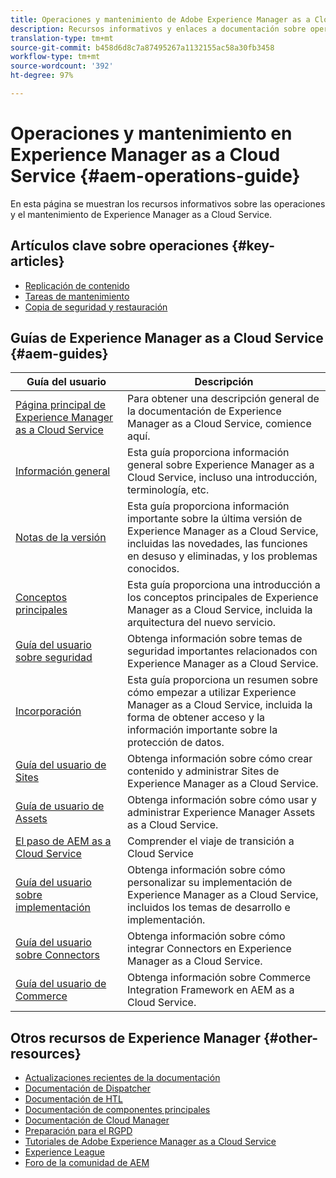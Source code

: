 ```yaml
---
title: Operaciones y mantenimiento de Adobe Experience Manager as a Cloud Service
description: Recursos informativos y enlaces a documentación sobre operaciones y mantenimiento de Adobe Experience Manager as a Cloud Service
translation-type: tm+mt
source-git-commit: b458d6d8c7a87495267a1132155ac58a30fb3458
workflow-type: tm+mt
source-wordcount: '392'
ht-degree: 97%

---
```



# Operaciones y mantenimiento en Experience Manager as a Cloud Service {#aem-operations-guide}

En esta página se muestran los recursos informativos sobre las operaciones y el mantenimiento de Experience Manager as a Cloud Service.

## Artículos clave sobre operaciones {#key-articles}

* [Replicación de contenido](replication.md)
* [Tareas de mantenimiento](maintenance.md)
* [Copia de seguridad y restauración](backup.md)

## Guías de Experience Manager as a Cloud Service {#aem-guides}

| Guía del usuario | Descripción |
|---|---|
| [Página principal de Experience Manager as a Cloud Service](/help/landing/home.md) | Para obtener una descripción general de la documentación de Experience Manager as a Cloud Service, comience aquí. |
| [Información general](/help/overview/home.md) | Esta guía proporciona información general sobre Experience Manager as a Cloud Service, incluso una introducción, terminología, etc. |
| [Notas de la versión](/help/release-notes/home.md) | Esta guía proporciona información importante sobre la última versión de Experience Manager as a Cloud Service, incluidas las novedades, las funciones en desuso y eliminadas, y los problemas conocidos. |
| [Conceptos principales](/help/core-concepts/home.md) | Esta guía proporciona una introducción a los conceptos principales de Experience Manager as a Cloud Service, incluida la arquitectura del nuevo servicio. |
| [Guía del usuario sobre seguridad](/help/security/home.md) | Obtenga información sobre temas de seguridad importantes relacionados con Experience Manager as a Cloud Service. |
| [Incorporación](/help/onboarding/home.md) | Esta guía proporciona un resumen sobre cómo empezar a utilizar Experience Manager as a Cloud Service, incluida la forma de obtener acceso y la información importante sobre la protección de datos. |
| [Guía del usuario de Sites](/help/sites-cloud/home.md) | Obtenga información sobre cómo crear contenido y administrar Sites de Experience Manager as a Cloud Service. |
| [Guía de usuario de Assets](/help/assets/home.md) | Obtenga información sobre cómo usar y administrar Experience Manager Assets as a Cloud Service. |
| [El paso de AEM as a Cloud Service](/help/move-to-cloud-service/home.md) | Comprender el viaje de transición a Cloud Service |
| [Guía del usuario sobre implementación](/help/implementing/home.md) | Obtenga información sobre cómo personalizar su implementación de Experience Manager as a Cloud Service, incluidos los temas de desarrollo e implementación. |
| [Guía del usuario sobre Connectors](/help/connectors/home.md) | Obtenga información sobre cómo integrar Connectors en Experience Manager as a Cloud Service. |
| [Guía del usuario de Commerce](/help/commerce-cloud/home.md) | Obtenga información sobre Commerce Integration Framework en AEM as a Cloud Service. |

## Otros recursos de Experience Manager {#other-resources}

* [Actualizaciones recientes de la documentación](https://helpx.adobe.com/experience-manager/documentation-updates.html#AEMasaCloudService)
* [Documentación de Dispatcher](/help/implementing/dispatcher/overview.md)
* [Documentación de HTL](https://docs.adobe.com/content/help/es-ES/experience-manager-htl/using/overview.html)
* [Documentación de componentes principales](https://docs.adobe.com/content/help/es-ES/experience-manager-core-components/using/introduction.html)
* [Documentación de Cloud Manager](https://docs.adobe.com/content/help/en/experience-manager-cloud-service/onboarding/getting-access/cloud-service-programs/first-time-login.html)
* [Preparación para el RGPD](/help/onboarding/data-privacy-and-protection-readiness/aem-readiness.md)
* [Tutoriales de Adobe Experience Manager as a Cloud Service](https://docs.adobe.com/content/help/es-ES/experience-manager-learn/cloud-service/overview.html)
* [Experience League](https://guided.adobe.com/?promoid=K42KVXHD&amp;mv=other#solutions/experience-manager)
* [Foro de la comunidad de AEM](https://forums.adobe.com/community/experience-cloud/marketing-cloud/experience-manager)